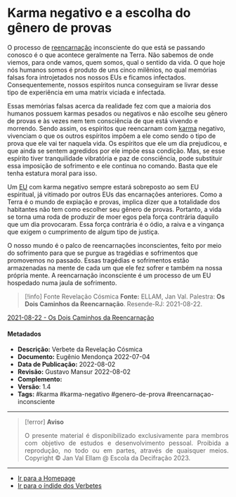 # Karma negativo e a escolha do gênero de provas

O processo de [reencarnação](Caminhos%20da%20reencarnação.md) inconsciente do que está se passando conosco é o que acontece geralmente na Terra. Não sabemos de onde viemos, para onde vamos, quem somos, qual o sentido da vida. O que hoje nós humanos somos é produto de uns cinco milênios, no qual memórias falsas fora introjetados nos nossos EUs e ficamos infectados. Consequentemente, nossos espíritos nunca conseguiram se livrar desse tipo de experiência em uma matrix viciada e infectada.

Essas memórias falsas acerca da realidade fez com que a maioria dos humanos possuem karmas pesados ou negativos e não escolhe seu gênero de provas e às vezes nem tem consciência de que está vivendo e morrendo. Sendo assim, os espíritos que reencarnam com [karma](Karma.md) negativo, vivenciam o que os outros espíritos impõem a ele como sendo o tipo de prova que ele vai ter naquela vida. Os espíritos que ele um dia prejudicou, e que ainda se sentem agredidos por ele impõe essa condição. Mas, se esse espírito tiver tranquilidade vibratória e paz de consciência, pode substituir essa imposição de sofrimento e ele continua no comando. Basta que ele tenha estatura moral para isso.

Um [EU](EU.md) com karma negativo sempre estará sobreposto ao sem EU espiritual, já vitimado por outros EUs das encarnações anteriores. Como a Terra é o mundo de expiação e provas, implica dizer que a totalidade dos habitantes não tem como escolher seu gênero de provas. Portanto, a vida se torna uma roda de produzir de moer egos pela força contrária daquilo que um dia provocaram. Essa força contrária é o ódio, a raiva e a vingança que exigem o cumprimento de algum tipo de justiça.

O nosso mundo é o palco de reencarnações inconscientes, feito por meio do sofrimento para que se purgue as tragédias e sofrimentos que promovemos no passado. Essas tragédias e sofrimentos estão armazenadas na mente de cada um que ele fez sofrer e também na nossa própria mente. A reencarnação inconsciente é um processo de um EU hospedado numa jaula de sofrimento.

> [!info] Fonte Revelação Cósmica
> **Fonte:** ELLAM, Jan Val. Palestra: **Os Dois Caminhos da Reencarnação**. Resende-RJ: 2021-08-22.

[2021-08-22 - Os Dois Caminhos da Reencarnação](2021-08-22%20-%20Os%20Dois%20Caminhos%20da%20Reencarnação.md)

#### Metadados

-   **Descrição:** Verbete da Revelação Cósmica
-   **Documento:** Eugênio Mendonça 2022-07-04
-   **Data de Publicação:** 2022-08-02
-   **Revisão:** Gustavo Mansur 2022-08-02
-   **Complemento:**
-   **Versão**: 1.4
-   **Tags:** #karma #karma-negativo #genero-de-prova #reencarnaçao-inconsciente

---
> [!error] **Aviso**
> <p align="justify">O presente material é disponibilizado exclusivamente para membros com objetivo de estudos e desenvolvimento pessoal. Proibida a reprodução, no todo ou em partes, através de quaisquer meios. Copyright © Jan Val Ellam @ Escola da Decifração 2023. </p>

---
- [Ir para a Homepage](Homepage.canvas)
- [Ir para o índide dos Verbetes](ÍNDIDE%20GERAL%20DOS%20VERBETES.canvas)